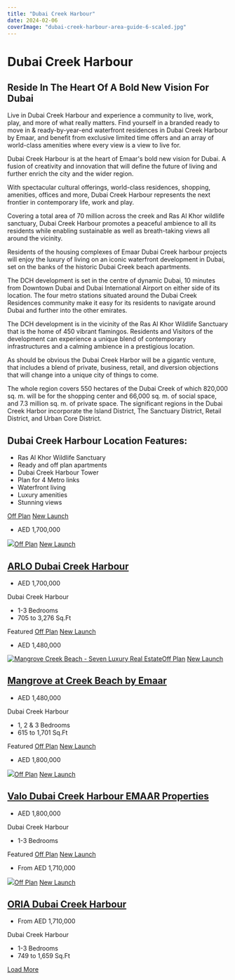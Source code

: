 ```yaml
---
title: "Dubai Creek Harbour"
date: 2024-02-06
coverImage: "dubai-creek-harbour-area-guide-6-scaled.jpg"
---
```


# Dubai Creek Harbour

## Reside In The Heart Of A Bold New Vision For Dubai

Live in Dubai Creek Harbour and experience a community to live, work, play, and more of what really matters. Find yourself in a branded ready to move in & ready-by-year-end waterfront residences in Dubai Creek Harbour by Emaar, and benefit from exclusive limited time offers and an array of world-class amenities where every view is a view to live for.

  
Dubai Creek Harbour is at the heart of Emaar's bold new vision for Dubai. A fusion of creativity and innovation that will define the future of living and further enrich the city and the wider region. 

With spectacular cultural offerings, world-class residences, shopping, amenities, offices and more, Dubai Creek Harbour represents the next frontier in contemporary life, work and play.

Covering a total area of 70 million across the creek and Ras Al Khor wildlife sanctuary, Dubai Creek Harbour promotes a peaceful ambience to all its residents while enabling sustainable as well as breath-taking views all around the vicinity.

Residents of the housing complexes of Emaar Dubai Creek harbour projects will enjoy the luxury of living on an iconic waterfront development in Dubai, set on the banks of the historic Dubai Creek beach apartments. 

The DCH development is set in the centre of dynamic Dubai, 10 minutes from Downtown Dubai and Dubai International Airport on either side of its location. The four metro stations situated around the Dubai Creek Residences community make it easy for its residents to navigate around Dubai and further into the other emirates. 

The DCH development is in the vicinity of the Ras Al Khor Wildlife Sanctuary that is the home of 450 vibrant flamingos. Residents and Visitors of the development can experience a unique blend of contemporary infrastructures and a calming ambience in a prestigious location.

As should be obvious the Dubai Creek Harbor will be a gigantic venture, that includes a blend of private, business, retail, and diversion objections that will change into a unique city of things to come. 

The whole region covers 550 hectares of the Dubai Creek of which 820,000 sq. m. will be for the shopping center and 66,000 sq. m. of social space, and 7.3 million sq. m. of private space. The significant regions in the Dubai Creek Harbor incorporate the Island District, The Sanctuary District, Retail District, and Urban Core District.

## Dubai Creek Harbour Location Features:

- Ras Al Khor Wildlife Sanctuary
- Ready and off plan apartments
- Dubai Creek Harbour Tower
- Plan for 4 Metro links
- Waterfront living
- Luxury amenities
- Stunning views

[Off Plan](https://sevenluxuryrealestate.com/status/off-plan/) [New Launch](https://sevenluxuryrealestate.com/label/new-launch/)

- AED 1,700,000

 [![](images/ARLO-Dubai-Creek-Harbour-592x444.jpg)](https://sevenluxuryrealestate.com/dubai-property/arlo-dubai-creek-harbour/)[Off Plan](https://sevenluxuryrealestate.com/status/off-plan/) [New Launch](https://sevenluxuryrealestate.com/label/new-launch/)

## [ARLO Dubai Creek Harbour](https://sevenluxuryrealestate.com/dubai-property/arlo-dubai-creek-harbour/)

- AED 1,700,000

Dubai Creek Harbour

- 1-3 Bedrooms
- 705 to 3,276 Sq.Ft

Featured [Off Plan](https://sevenluxuryrealestate.com/status/off-plan/) [New Launch](https://sevenluxuryrealestate.com/label/new-launch/)

- AED 1,480,000

 [![Mangrove Creek Beach - Seven Luxury Real Estate](images/Mangrove-Creek-Beach-9-592x444.webp)](https://sevenluxuryrealestate.com/dubai-property/mangrove-at-creek-beach-by-emaar/)[Off Plan](https://sevenluxuryrealestate.com/status/off-plan/) [New Launch](https://sevenluxuryrealestate.com/label/new-launch/)

## [Mangrove at Creek Beach by Emaar](https://sevenluxuryrealestate.com/dubai-property/mangrove-at-creek-beach-by-emaar/)

- AED 1,480,000

Dubai Creek Harbour

- 1, 2 & 3 Bedrooms
- 615 to 1,701 Sq.Ft

Featured [Off Plan](https://sevenluxuryrealestate.com/status/off-plan/) [New Launch](https://sevenluxuryrealestate.com/label/new-launch/)

- AED 1,800,000

 [![](images/110-592x444.webp)](https://sevenluxuryrealestate.com/dubai-property/valo-dubai-creek-harbour-emaar-properties/)[Off Plan](https://sevenluxuryrealestate.com/status/off-plan/) [New Launch](https://sevenluxuryrealestate.com/label/new-launch/)

## [Valo Dubai Creek Harbour EMAAR Properties](https://sevenluxuryrealestate.com/dubai-property/valo-dubai-creek-harbour-emaar-properties/)

- AED 1,800,000

Dubai Creek Harbour

- 1-3 Bedrooms

Featured [Off Plan](https://sevenluxuryrealestate.com/status/off-plan/) [New Launch](https://sevenluxuryrealestate.com/label/new-launch/)

- From AED 1,710,000

 [![](images/HERO-592x444.webp)](https://sevenluxuryrealestate.com/dubai-property/oria-dubai-creek-harbour/)[Off Plan](https://sevenluxuryrealestate.com/status/off-plan/) [New Launch](https://sevenluxuryrealestate.com/label/new-launch/)

## [ORIA Dubai Creek Harbour](https://sevenluxuryrealestate.com/dubai-property/oria-dubai-creek-harbour/)

- From AED 1,710,000

Dubai Creek Harbour

- 1-3 Bedrooms
- 749 to 1,659 Sq.Ft

[Load More](#)
